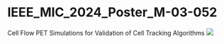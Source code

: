 # IEEE_MIC_2024_Poster_M-03-052
Cell Flow PET Simulations for Validation of Cell Tracking Algorithms
![](recons_for_20percent.gif)
